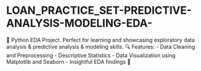# LOAN_PRACTICE_SET-PREDICTIVE-ANALYSIS-MODELING-EDA-
🐍 Python EDA Project. Perfect for learning and showcasing exploratory data analysis &amp; predictive analysis &amp; modeling skills.  🔍 Features: - Data Cleaning and Preprocessing - Descriptive Statistics - Data Visualization using Matplotlib and Seaborn - Insightful EDA findings  🚀 
